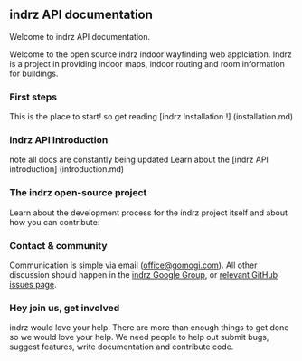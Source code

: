 ## indrz API documentation

Welcome to indrz API documentation.

Welcome to the open source indrz indoor wayfinding web applciation.  Indrz is a project in providing indoor maps, indoor routing and room information for buildings.

### First steps

This is the place to start! so get reading [indrz Installation !] (installation.md)


### indrz API Introduction

note all docs are constantly being updated Learn about the [indrz API introduction] (introduction.md)


### The indrz open-source project

Learn about the development process for the indrz project itself and about how
you can contribute:

### Contact & community
Communication is simple via email ([office@gomogi.com](mailto:office@gomogi.com)). All other discussion should happen in the [indrz Google Group](https://groups.google.com/forum/#!forum/indrz-dev),  or [relevant GitHub issues page](https://github.com/indrz/indrz/issues).

### Hey join us, get involved
indrz would love your help. There are more than enough things to get done so we would love your help.  We need people to help out submit bugs, suggest features, write documentation and contribute code.

